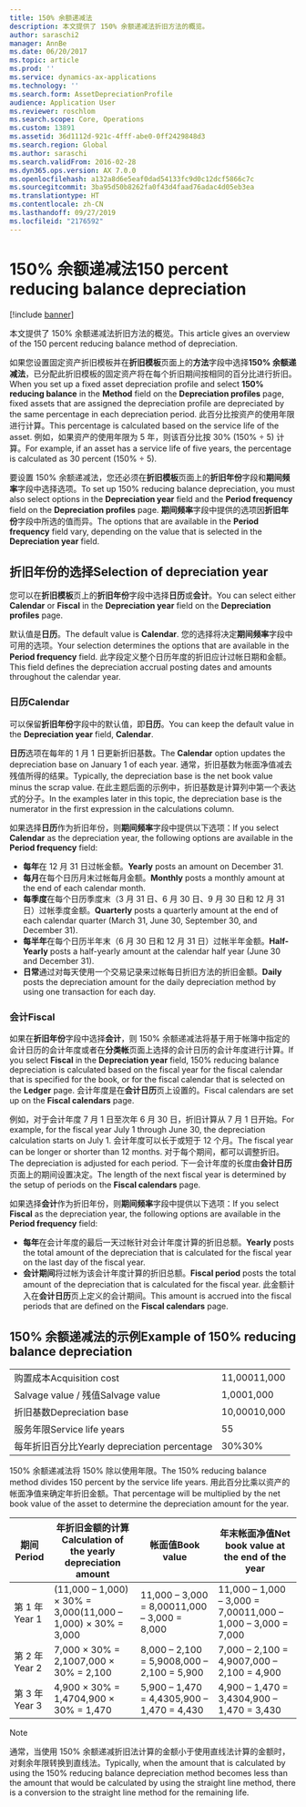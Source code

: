 ```yaml
---
title: 150% 余额递减法
description: 本文提供了 150% 余额递减法折旧方法的概览。
author: saraschi2
manager: AnnBe
ms.date: 06/20/2017
ms.topic: article
ms.prod: ''
ms.service: dynamics-ax-applications
ms.technology: ''
ms.search.form: AssetDepreciationProfile
audience: Application User
ms.reviewer: roschlom
ms.search.scope: Core, Operations
ms.custom: 13891
ms.assetid: 36d1112d-921c-4fff-abe0-0ff2429848d3
ms.search.region: Global
ms.author: saraschi
ms.search.validFrom: 2016-02-28
ms.dyn365.ops.version: AX 7.0.0
ms.openlocfilehash: a132a8d6e5eaf0dad54133fc9d0c12dcf5866c7c
ms.sourcegitcommit: 3ba95d50b8262fa0f43d4faad76adac4d05eb3ea
ms.translationtype: HT
ms.contentlocale: zh-CN
ms.lasthandoff: 09/27/2019
ms.locfileid: "2176592"
---
```

# <a name="150-percent-reducing-balance-depreciation"></a><span data-ttu-id="8d0f2-103">150% 余额递减法</span><span class="sxs-lookup"><span data-stu-id="8d0f2-103">150 percent reducing balance depreciation</span></span>

[!include [banner](../includes/banner.md)]

<span data-ttu-id="8d0f2-104">本文提供了 150% 余额递减法折旧方法的概览。</span><span class="sxs-lookup"><span data-stu-id="8d0f2-104">This article gives an overview of the 150 percent reducing balance method of depreciation.</span></span>

<span data-ttu-id="8d0f2-105">如果您设置固定资产折旧模板并在**折旧模板**页面上的**方法**字段中选择**150% 余额递减法**，已分配此折旧模板的固定资产将在每个折旧期间按相同的百分比进行折旧。</span><span class="sxs-lookup"><span data-stu-id="8d0f2-105">When you set up a fixed asset depreciation profile and select **150% reducing balance** in the **Method** field on the **Depreciation profiles** page, fixed assets that are assigned the depreciation profile are depreciated by the same percentage in each depreciation period.</span></span> <span data-ttu-id="8d0f2-106">此百分比按资产的使用年限进行计算。</span><span class="sxs-lookup"><span data-stu-id="8d0f2-106">This percentage is calculated based on the service life of the asset.</span></span> <span data-ttu-id="8d0f2-107">例如，如果资产的使用年限为 5 年，则该百分比按 30% (150% ÷ 5) 计算。</span><span class="sxs-lookup"><span data-stu-id="8d0f2-107">For example, if an asset has a service life of five years, the percentage is calculated as 30 percent (150% ÷ 5).</span></span> 

<span data-ttu-id="8d0f2-108">要设置 150% 余额递减法，您还必须在**折旧模板**页面上的**折旧年份**字段和**期间频率**字段中选择选项。</span><span class="sxs-lookup"><span data-stu-id="8d0f2-108">To set up 150% reducing balance depreciation, you must also select options in the **Depreciation year** field and the **Period frequency** field on the **Depreciation profiles** page.</span></span> <span data-ttu-id="8d0f2-109">**期间频率**字段中提供的选项因**折旧年份**字段中所选的值而异。</span><span class="sxs-lookup"><span data-stu-id="8d0f2-109">The options that are available in the **Period frequency** field vary, depending on the value that is selected in the **Depreciation year** field.</span></span>

## <a name="selection-of-depreciation-year"></a><span data-ttu-id="8d0f2-110">折旧年份的选择</span><span class="sxs-lookup"><span data-stu-id="8d0f2-110">Selection of depreciation year</span></span>
<span data-ttu-id="8d0f2-111">您可以在**折旧模板**页上的**折旧年份**字段中选择**日历**或**会计**。</span><span class="sxs-lookup"><span data-stu-id="8d0f2-111">You can select either **Calendar** or **Fiscal** in the **Depreciation year** field on the **Depreciation profiles** page.</span></span> 

<span data-ttu-id="8d0f2-112">默认值是**日历**。</span><span class="sxs-lookup"><span data-stu-id="8d0f2-112">The default value is **Calendar**.</span></span> <span data-ttu-id="8d0f2-113">您的选择将决定**期间频率**字段中可用的选项。</span><span class="sxs-lookup"><span data-stu-id="8d0f2-113">Your selection determines the options that are available in the **Period frequency** field.</span></span> <span data-ttu-id="8d0f2-114">此字段定义整个日历年度的折旧应计过帐日期和金额。</span><span class="sxs-lookup"><span data-stu-id="8d0f2-114">This field defines the depreciation accrual posting dates and amounts throughout the calendar year.</span></span>

### <a name="calendar"></a><span data-ttu-id="8d0f2-115">日历</span><span class="sxs-lookup"><span data-stu-id="8d0f2-115">Calendar</span></span>

<span data-ttu-id="8d0f2-116">可以保留**折旧年份**字段中的默认值，即**日历**。</span><span class="sxs-lookup"><span data-stu-id="8d0f2-116">You can keep the default value in the **Depreciation year** field, **Calendar**.</span></span> 

<span data-ttu-id="8d0f2-117">**日历**选项在每年的 1 月 1 日更新折旧基数。</span><span class="sxs-lookup"><span data-stu-id="8d0f2-117">The **Calendar** option updates the depreciation base on January 1 of each year.</span></span> <span data-ttu-id="8d0f2-118">通常，折旧基数为帐面净值减去残值所得的结果。</span><span class="sxs-lookup"><span data-stu-id="8d0f2-118">Typically, the depreciation base is the net book value minus the scrap value.</span></span> <span data-ttu-id="8d0f2-119">在此主题后面的示例中，折旧基数是计算列中第一个表达式的分子。</span><span class="sxs-lookup"><span data-stu-id="8d0f2-119">In the examples later in this topic, the depreciation base is the numerator in the first expression in the calculations column.</span></span> 

<span data-ttu-id="8d0f2-120">如果选择**日历**作为折旧年份，则**期间频率**字段中提供以下选项：</span><span class="sxs-lookup"><span data-stu-id="8d0f2-120">If you select **Calendar** as the depreciation year, the following options are available in the **Period frequency** field:</span></span>

-   <span data-ttu-id="8d0f2-121">**每年**在 12 月 31 日过帐金额。</span><span class="sxs-lookup"><span data-stu-id="8d0f2-121">**Yearly** posts an amount on December 31.</span></span>
-   <span data-ttu-id="8d0f2-122">**每月**在每个日历月末过帐每月金额。</span><span class="sxs-lookup"><span data-stu-id="8d0f2-122">**Monthly** posts a monthly amount at the end of each calendar month.</span></span>
-   <span data-ttu-id="8d0f2-123">**每季度**在每个日历季度末（3 月 31 日、6 月 30 日、9 月 30 日和 12 月 31 日）过帐季度金额。</span><span class="sxs-lookup"><span data-stu-id="8d0f2-123">**Quarterly** posts a quarterly amount at the end of each calendar quarter (March 31, June 30, September 30, and December 31).</span></span>
-   <span data-ttu-id="8d0f2-124">**每半年**在每个日历半年末（6 月 30 日和 12 月 31 日）过帐半年金额。</span><span class="sxs-lookup"><span data-stu-id="8d0f2-124">**Half-Yearly** posts a half-yearly amount at the calendar half year (June 30 and December 31).</span></span>
-   <span data-ttu-id="8d0f2-125">**日常**通过对每天使用一个交易记录来过帐每日折旧方法的折旧金额。</span><span class="sxs-lookup"><span data-stu-id="8d0f2-125">**Daily** posts the depreciation amount for the daily depreciation method by using one transaction for each day.</span></span>

### <a name="fiscal"></a><span data-ttu-id="8d0f2-126">会计</span><span class="sxs-lookup"><span data-stu-id="8d0f2-126">Fiscal</span></span>

<span data-ttu-id="8d0f2-127">如果在**折旧年份**字段中选择**会计**，则 150% 余额递减法将基于用于帐簿中指定的会计日历的会计年度或者在**分类帐**页面上选择的会计日历的会计年度进行计算。</span><span class="sxs-lookup"><span data-stu-id="8d0f2-127">If you select **Fiscal** in the **Depreciation year** field, 150% reducing balance depreciation is calculated based on the fiscal year for the fiscal calendar that is specified for the book, or for the fiscal calendar that is selected on the **Ledger** page.</span></span> <span data-ttu-id="8d0f2-128">会计年度是在**会计日历**页上设置的。</span><span class="sxs-lookup"><span data-stu-id="8d0f2-128">Fiscal calendars are set up on the **Fiscal calendars** page.</span></span> 

<span data-ttu-id="8d0f2-129">例如，对于会计年度 7 月 1 日至次年 6 月 30 日，折旧计算从 7 月 1 日开始。</span><span class="sxs-lookup"><span data-stu-id="8d0f2-129">For example, for the fiscal year July 1 through June 30, the depreciation calculation starts on July 1.</span></span> <span data-ttu-id="8d0f2-130">会计年度可以长于或短于 12 个月。</span><span class="sxs-lookup"><span data-stu-id="8d0f2-130">The fiscal year can be longer or shorter than 12 months.</span></span> <span data-ttu-id="8d0f2-131">对于每个期间，都可以调整折旧。</span><span class="sxs-lookup"><span data-stu-id="8d0f2-131">The depreciation is adjusted for each period.</span></span> <span data-ttu-id="8d0f2-132">下一会计年度的长度由**会计日历**页面上的期间设置决定。</span><span class="sxs-lookup"><span data-stu-id="8d0f2-132">The length of the next fiscal year is determined by the setup of periods on the **Fiscal calendars** page.</span></span> 

<span data-ttu-id="8d0f2-133">如果选择**会计**作为折旧年份，则**期间频率**字段中提供以下选项：</span><span class="sxs-lookup"><span data-stu-id="8d0f2-133">If you select **Fiscal** as the depreciation year, the following options are available in the **Period frequency** field:</span></span>

-   <span data-ttu-id="8d0f2-134">**每年**在会计年度的最后一天过帐针对会计年度计算的折旧总额。</span><span class="sxs-lookup"><span data-stu-id="8d0f2-134">**Yearly** posts the total amount of the depreciation that is calculated for the fiscal year on the last day of the fiscal year.</span></span>
-   <span data-ttu-id="8d0f2-135">**会计期间**将过帐为该会计年度计算的折旧总额。</span><span class="sxs-lookup"><span data-stu-id="8d0f2-135">**Fiscal period** posts the total amount of the depreciation that is calculated for the fiscal year.</span></span> <span data-ttu-id="8d0f2-136">此金额计入在**会计日历**页上定义的会计期间。</span><span class="sxs-lookup"><span data-stu-id="8d0f2-136">This amount is accrued into the fiscal periods that are defined on the **Fiscal calendars** page.</span></span>

## <a name="example-of-150-reducing-balance-depreciation"></a><span data-ttu-id="8d0f2-137">150% 余额递减法的示例</span><span class="sxs-lookup"><span data-stu-id="8d0f2-137">Example of 150% reducing balance depreciation</span></span>

|                                |        |
|--------------------------------|--------|
| <span data-ttu-id="8d0f2-138">购置成本</span><span class="sxs-lookup"><span data-stu-id="8d0f2-138">Acquisition cost</span></span>               | <span data-ttu-id="8d0f2-139">11,000</span><span class="sxs-lookup"><span data-stu-id="8d0f2-139">11,000</span></span> |
| <span data-ttu-id="8d0f2-140">Salvage value / 残值</span><span class="sxs-lookup"><span data-stu-id="8d0f2-140">Salvage value</span></span>                  | <span data-ttu-id="8d0f2-141">1,000</span><span class="sxs-lookup"><span data-stu-id="8d0f2-141">1,000</span></span>  |
| <span data-ttu-id="8d0f2-142">折旧基数</span><span class="sxs-lookup"><span data-stu-id="8d0f2-142">Depreciation base</span></span>              | <span data-ttu-id="8d0f2-143">10,000</span><span class="sxs-lookup"><span data-stu-id="8d0f2-143">10,000</span></span> |
| <span data-ttu-id="8d0f2-144">服务年限</span><span class="sxs-lookup"><span data-stu-id="8d0f2-144">Service life years</span></span>             | <span data-ttu-id="8d0f2-145">5</span><span class="sxs-lookup"><span data-stu-id="8d0f2-145">5</span></span>      |
| <span data-ttu-id="8d0f2-146">每年折旧百分比</span><span class="sxs-lookup"><span data-stu-id="8d0f2-146">Yearly depreciation percentage</span></span> | <span data-ttu-id="8d0f2-147">30%</span><span class="sxs-lookup"><span data-stu-id="8d0f2-147">30%</span></span>    |

<span data-ttu-id="8d0f2-148">150% 余额递减法将 150% 除以使用年限。</span><span class="sxs-lookup"><span data-stu-id="8d0f2-148">The 150% reducing balance method divides 150 percent by the service life years.</span></span> <span data-ttu-id="8d0f2-149">用此百分比乘以资产的帐面净值来确定年折旧金额。</span><span class="sxs-lookup"><span data-stu-id="8d0f2-149">That percentage will be multiplied by the net book value of the asset to determine the depreciation amount for the year.</span></span>

| <span data-ttu-id="8d0f2-150">期间</span><span class="sxs-lookup"><span data-stu-id="8d0f2-150">Period</span></span> | <span data-ttu-id="8d0f2-151">年折旧金额的计算</span><span class="sxs-lookup"><span data-stu-id="8d0f2-151">Calculation of the yearly depreciation amount</span></span> | <span data-ttu-id="8d0f2-152">帐面值</span><span class="sxs-lookup"><span data-stu-id="8d0f2-152">Book value</span></span>             | <span data-ttu-id="8d0f2-153">年末帐面净值</span><span class="sxs-lookup"><span data-stu-id="8d0f2-153">Net book value at the end of the year</span></span> |
|--------|-----------------------------------------------|------------------------|---------------------------------------|
| <span data-ttu-id="8d0f2-154">第 1 年</span><span class="sxs-lookup"><span data-stu-id="8d0f2-154">Year 1</span></span> | <span data-ttu-id="8d0f2-155">(11,000 – 1,000) × 30% = 3,000</span><span class="sxs-lookup"><span data-stu-id="8d0f2-155">(11,000 – 1,000) × 30% = 3,000</span></span>                | <span data-ttu-id="8d0f2-156">11,000 – 3,000 = 8,000</span><span class="sxs-lookup"><span data-stu-id="8d0f2-156">11,000 – 3,000 = 8,000</span></span> | <span data-ttu-id="8d0f2-157">11,000 – 1,000 – 3,000 = 7,000</span><span class="sxs-lookup"><span data-stu-id="8d0f2-157">11,000 – 1,000 – 3,000 = 7,000</span></span>        |
| <span data-ttu-id="8d0f2-158">第 2 年</span><span class="sxs-lookup"><span data-stu-id="8d0f2-158">Year 2</span></span> | <span data-ttu-id="8d0f2-159">7,000 × 30% = 2,100</span><span class="sxs-lookup"><span data-stu-id="8d0f2-159">7,000 × 30% = 2,100</span></span>                           | <span data-ttu-id="8d0f2-160">8,000 – 2,100 = 5,900</span><span class="sxs-lookup"><span data-stu-id="8d0f2-160">8,000 – 2,100 = 5,900</span></span>  | <span data-ttu-id="8d0f2-161">7,000 – 2,100 = 4,900</span><span class="sxs-lookup"><span data-stu-id="8d0f2-161">7,000 – 2,100 = 4,900</span></span>                 |
| <span data-ttu-id="8d0f2-162">第 3 年</span><span class="sxs-lookup"><span data-stu-id="8d0f2-162">Year 3</span></span> | <span data-ttu-id="8d0f2-163">4,900 × 30% = 1,470</span><span class="sxs-lookup"><span data-stu-id="8d0f2-163">4,900 × 30% = 1,470</span></span>                           | <span data-ttu-id="8d0f2-164">5,900 – 1,470 = 4,430</span><span class="sxs-lookup"><span data-stu-id="8d0f2-164">5,900 – 1,470 = 4,430</span></span>  | <span data-ttu-id="8d0f2-165">4,900 – 1,470 = 3,430</span><span class="sxs-lookup"><span data-stu-id="8d0f2-165">4,900 – 1,470 = 3,430</span></span>                 |

> [!NOTE]
> <span data-ttu-id="8d0f2-166">通常，当使用 150% 余额递减折旧法计算的金额小于使用直线法计算的金额时，对剩余年限转换到直线法。</span><span class="sxs-lookup"><span data-stu-id="8d0f2-166">Typically, when the amount that is calculated by using the 150% reducing balance depreciation method becomes less than the amount that would be calculated by using the straight line method, there is a conversion to the straight line method for the remaining life.</span></span>



